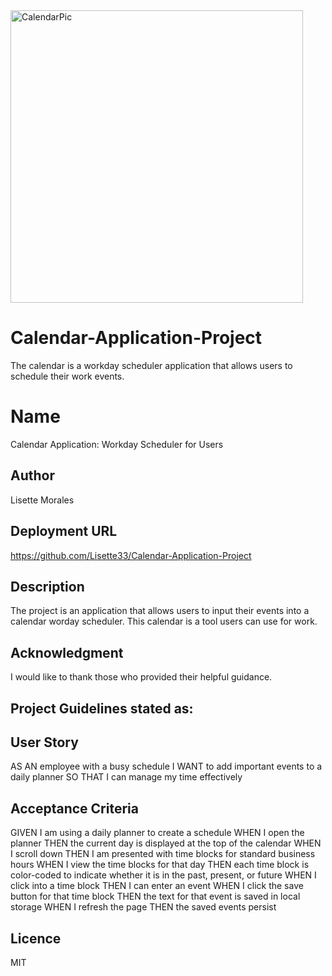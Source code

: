 <img width="468" alt="CalendarPic" src="https://user-images.githubusercontent.com/113862182/199151565-7f129d2f-67bd-44d3-b887-fd05a5745815.png">

# Calendar-Application-Project
The calendar is a workday scheduler application that allows users to schedule their work events.

# Name
Calendar Application: Workday Scheduler for Users

## Author 
Lisette Morales

## Deployment URL
https://github.com/Lisette33/Calendar-Application-Project

## Description
The project is an application that allows users to input their events into a calendar worday scheduler. This calendar is a tool users can use for work.

## Acknowledgment
I would like to thank those who provided their helpful guidance.

## Project Guidelines stated as:

## User Story
AS AN employee with a busy schedule
I WANT to add important events to a daily planner
SO THAT I can manage my time effectively

## Acceptance Criteria
GIVEN I am using a daily planner to create a schedule
WHEN I open the planner
THEN the current day is displayed at the top of the calendar
WHEN I scroll down
THEN I am presented with time blocks for standard business hours
WHEN I view the time blocks for that day
THEN each time block is color-coded to indicate whether it is in the past, present, or future
WHEN I click into a time block
THEN I can enter an event
WHEN I click the save button for that time block
THEN the text for that event is saved in local storage
WHEN I refresh the page
THEN the saved events persist

## Licence
MIT
